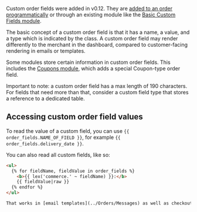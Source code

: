 Custom order fields were added in v0.12. They are [added to an order programmatically](../Developer/Order_Fields) or through an existing module like the [Basic Custom Fields module](../Modules/Custom_Fields_(Basic)). 

The basic concept of a custom order field is that it has a name, a value, and a type which is indicated by the class. A custom order field may render differently to the merchant in the dashboard, compared to customer-facing rendering in emails or templates.


Some modules store certain information in custom order fields. This includes the [Coupons module](../Modules/Discounts/Coupons), which adds a special Coupon-type order field.  

Important to note: a custom order field has a max length of 190 characters. For fields that need more than that, consider a custom field type that stores a reference to a dedicated table. 

## Accessing custom order field values

To read the value of a custom field, you can use `{{ order_fields.NAME_OF_FIELD }}`, for example `{{ order_fields.delivery_date }}`. 

You can also read all custom fields, like so:

``` html
<ul>
  {% for fieldName, fieldValue in order_fields %}
    <b>{{ lex('commerce.' ~ fieldName) }}:</b>
    {{ fieldValue|raw }}
  {% endfor %}
</ul>

That works in [email templates](../Orders/Messages) as well as checkout templates.
